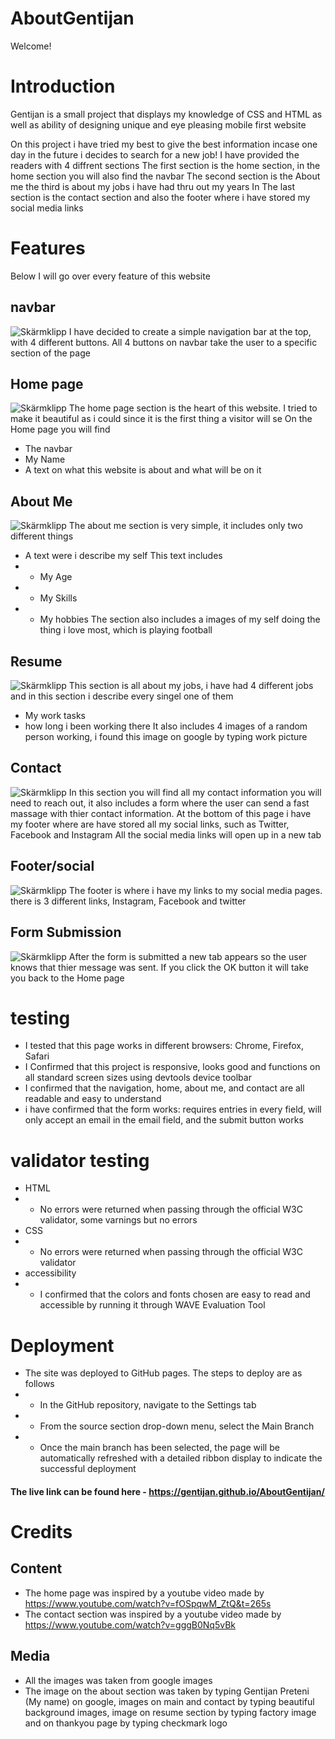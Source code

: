 # AboutGentijan

Welcome! 
# Introduction
Gentijan is a small project that displays my knowledge of CSS and HTML as well as ability of designing unique and eye pleasing mobile first website

On this project i have tried my best to give the best information incase one day in the future i decides to search for a new job!
I have provided the readers with 4 diffrent sections
The first section is the home section, in the home section you will also find the navbar
The second section is the About me
the third is about my jobs i have had thru out my years
In The last section is the contact section and also the footer where i have stored my social media links

# Features
Below I will go over every feature of this website

## navbar
![Skärmklipp](ReadmeI/navbar.PNG)
I have decided to create a simple navigation bar at the top, with 4 different buttons. All 4 buttons on navbar take the user to a specific section of the page

## Home page
![Skärmklipp](ReadmeI/home.PNG)
The home page section is the heart of this website. I tried to make it beautiful as i could since it is the first thing a visitor will se 
On the Home page you will find 
- The navbar
- My Name 
- A text on what this website is about and what will be on it

## About Me 
![Skärmklipp](ReadmeI/about.PNG)
The about me section is very simple, it includes only two different things
- A text were i describe my self
This text includes
- - My Age 
- - My Skills 
- - My hobbies
The section also includes a images of my self doing the thing i love most, which is playing football

## Resume 
![Skärmklipp](ReadmeI/resume.PNG)
This section is all about my jobs, i have had 4 different jobs and in this section i describe every singel one of them
- My work tasks
- how long i been working there
It also includes 4 images of a random person working,
i found this image on google by typing work picture 

## Contact
![Skärmklipp](ReadmeI/contact.PNG)
In this section you will find all my contact information you will need to reach out, it also includes a form where the user can send a fast massage with thier contact information. At the bottom of this page i have my footer where are have stored all my social links, such as Twitter, Facebook and Instagram
All the social media links will open up in a new tab

## Footer/social
![Skärmklipp](ReadmeI/social.PNG)
The footer is where i have my links to my social media pages. there is 3 different links, Instagram, Facebook and twitter

## Form Submission 
![Skärmklipp](ReadmeI/thankyou.PNG)
After the form is submitted a new tab appears so the user knows that thier message was sent. If you click the OK button it will take you back to the Home page


# testing
- I tested that this page works in different browsers: Chrome, Firefox, Safari
- I Confirmed that this project is responsive, looks good and functions on all standard screen sizes using devtools device toolbar
- I confirmed that the navigation, home, about me, and contact are all readable and easy to understand
- i have confirmed that the form works: requires entries in every field, will only accept an email in the email field, and the submit button works

# validator testing
- HTML
- - No errors were returned when passing through the official W3C validator, some varnings but no errors
- CSS 
- - No errors were returned when passing through the official W3C validator
- accessibility 
- - I confirmed that the colors and fonts chosen are easy to read and accessible by running it through WAVE Evaluation Tool

# Deployment
- The site was deployed to GitHub pages. The steps to deploy are as follows
- - In the GitHub repository, navigate to the Settings tab
- - From the source section drop-down menu, select the Main Branch
- - Once the main branch has been selected, the page will be automatically refreshed with a detailed ribbon display to indicate the successful deployment
#### The live link can be found here - https://gentijan.github.io/AboutGentijan/

# Credits
## Content
- The home page was inspired by a youtube video made by https://www.youtube.com/watch?v=fOSpqwM_ZtQ&t=265s
- The contact section was inspired by a youtube video made by https://www.youtube.com/watch?v=gggB0Nq5vBk
## Media
- All the images was taken from google images
- The image on the about section was taken by typing Gentijan Preteni (My name) on google, images on main and contact by typing beautiful background images, image on resume section by typing factory image and on thankyou page by typing checkmark logo


